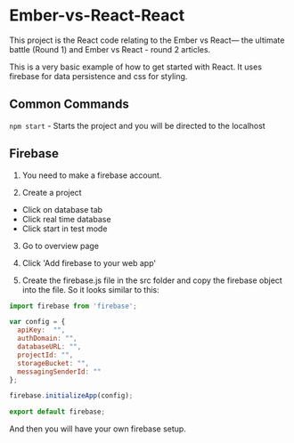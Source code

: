 # Ember-vs-React-React

This project is the React code relating to the Ember vs React— the ultimate battle (Round 1) and 
Ember vs React - round 2 articles.

This is a very basic example of how to get started with React. It uses firebase for data persistence
and css for styling. 

## Common Commands

`npm start` - Starts the project and you will be directed to the localhost

## Firebase 

1. You need to make a firebase account.

2. Create a project
  * Click on database tab 
  * Click real time database 
  * Click start in test mode 

3. Go to overview page 

4. Click 'Add firebase to your web app'

5. Create the firebase.js file in the src folder and copy the firebase object into the file. So it looks similar to this:

```javascript
import firebase from 'firebase';

var config = {
  apiKey:  "",
  authDomain: "",
  databaseURL: "",
  projectId: "",
  storageBucket: "",
  messagingSenderId: ""
};

firebase.initializeApp(config);

export default firebase;
```

And then you will have your own firebase setup.
